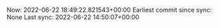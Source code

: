 Now: 2022-06-22 18:49:22.821543+00:00 Earliest commit since sync: None Last sync: 2022-06-22 14:50:07+00:00
